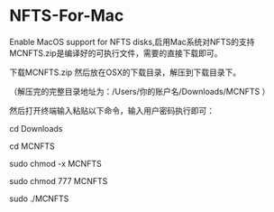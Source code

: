 # NFTS-For-Mac
Enable MacOS support for NFTS disks,启用Mac系统对NFTS的支持
MCNFTS.zip是编译好的可执行文件，需要的直接下载即可。

下载MCNFTS.zip 然后放在OSX的下载目录，解压到下载目录下。

（解压完的完整目录地址为：/Users/你的账户名/Downloads/MCNFTS ）

然后打开终端输入粘贴以下命令，输入用户密码执行即可：

cd Downloads

cd MCNFTS

sudo chmod -x MCNFTS

sudo chmod 777 MCNFTS

sudo ./MCNFTS
